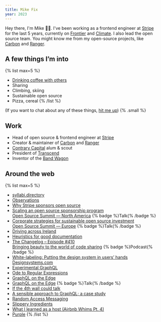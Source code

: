 ```yaml
---
title: Mike Fix
year: 2023
---
```


Hey there, I'm Mike ✌🏻. I've been working as a frontend engineer at [Stripe](https://stripe.com) for the last 5 years, currently on [Frontier](https://frontierclimate.com/) and [Climate](https://stripe.com/climate). I also lead the open source team. You might know me from my open-source projects, like [Carbon](https://carbon.now.sh) and [Ranger](https://reporanger.com).

## A few things I’m into

{% list max=5 %}
- [Drinking coffee with others](https://goo.gl/maps/VsJW2cLXMcGCWrgs5)
- Sharing
- Climbing, skiing
- Sustainable open source
- Pizza, cereal
{% /list %}

(If you want to chat about any of these things, [hit me up](mailto:mrfix84@gmail.com)) {% .small %}

## Work

- Head of open source & frontend engineer at [Stripe](https://stripe.com)
- Creator & maintainer of [Carbon](https://carbon.now.sh) and [Ranger](https://reporanger.com)
- [Contrary Capital](https://contrary.com) alum & scout
- President of [Transcend](https://transcenduw.com)
- Inventor of the [Band Wagon](https://patents.google.com/patent/US9321503B2/en)

## Around the web

{% list max=5 %}
- [syllabi.directory](https://syllabi.directory/)
- [Observations](/observations)
- [Why Stripe sponsors open source](https://resources.github.com/open-source/why-stripe-sponsors-open-source/)
- [Scaling an open source sponsorship program
  \
  Open Source Summit — North America](https://youtu.be/SfhAlLa8fMs) {% badge %}Talk{% /badge %}
- [Corporate strategies for sustainable open source investment
  \
  Open Source Summit — Europe](https://youtu.be/tjtmqrzibZU) {% badge %}Talk{% /badge %}
- [Driving across Ireland](https://fixfix.substack.com/p/driving-across-ireland)
- [Heuristics for good documentation](https://fixfix.substack.com/p/heuristics-for-good-documentation)
- [The Changelog – Episode #410
  \
  Bringing beauty to the world of code sharing](https://changelog.com/podcast/410) {% badge %}Podcast{% /badge %}
- [White-labeling: Putting the design system in users’ hands
  \
  Designsystems.com](https://www.designsystems.com/white-labeling-putting-the-design-system-in-users-hands/)
- [Experimental GraphQL](https://medium.com/open-graphql/experimental-graphql-73a433543331)
- [Ode to Regular Expressions](https://medium.com/@fixitup2/ode-to-regular-expressions-344a95be962c)
- [GraphQL on the Edge](https://quickbooks-engineering.intuit.com/graphql-on-the-edge-12b6d60064b0)
- [GraphQL on the Edge](https://www.youtube.com/watch?v=d0xMqeVhlhQ) {% badge %}Talk{% /badge %}
- [If the 4th wall could talk](https://medium.com/@fixitup2/if-the-4th-wall-could-talk-8bce109d90cc)
- [A sensible approach to GraphQL; a case study](https://medium.com/@fixitup2/a-sensible-approach-to-graphql-a-case-study-e29ba1ffe323)
- [Random Access Messaging](https://medium.com/@fixitup2/random-access-messaging-743c897a9d24)
- [Slippery Ingredients](https://medium.com/@fixitup2/slippery-616d2390aebb)
- [What I learned as a host (Airbnb Whims Pt. 4)](https://medium.com/@fixitup2/what-i-learned-as-a-host-airbnb-whims-pt-4-9f3a9c6f715b)
- [Purple](https://medium.com/@fixitup2/purple-6c6f21de5a7a)
{% /list %}

